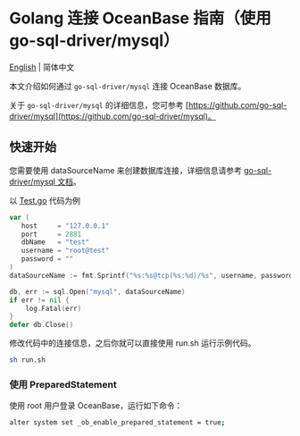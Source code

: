 # Golang 连接 OceanBase 指南（使用 go-sql-driver/mysql）

[English](README.md) | 简体中文

本文介绍如何通过 `go-sql-driver/mysql` 连接 OceanBase 数据库。

关于 `go-sql-driver/mysql` 的详细信息，您可参考 [https://github.com/go-sql-driver/mysql](https://github.com/go-sql-driver/mysql)。

## 快速开始

您需要使用 dataSourceName 来创建数据库连接，详细信息请参考 [go-sql-driver/mysql 文档](https://github.com/go-sql-driver/mysql#dsn-data-source-name)。

以 [Test.go](Test.go) 代码为例

```go
var (
   host     = "127.0.0.1"
   port     = 2881
   dbName   = "test"
   username = "root@test"
   password = ""
)
dataSourceName := fmt.Sprintf("%s:%s@tcp(%s:%d)/%s", username, password, host, port, dbName)

db, err := sql.Open("mysql", dataSourceName)
if err != nil {
    log.Fatal(err)
}
defer db.Close()
```

修改代码中的连接信息，之后你就可以直接使用 run.sh 运行示例代码。

```bash
sh run.sh
```

### 使用 PreparedStatement

使用 root 用户登录 OceanBase，运行如下命令：

```bash
alter system set _ob_enable_prepared_statement = true;
```
